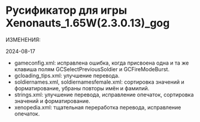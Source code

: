 # Русификатор для игры Xenonauts_1.65W(2.3.0.13)_gog


ИЗМЕНЕНИЯ:

2024-08-17

- gameconfig.xml: исправлена ошибка, когда присвоена одна и та же клавиша полям GCSelectPreviousSoldier и GCFireModeBurst.
- gcloading_tips.xml: улучшение перевода.
- soldiernames.xml, soldiernamesfemale.xml: сортировка значений и форматирование, убраны повторы имён и фамилий.
- strings.xml: улучшение перевода, исправление опечаток, сортировка значений и форматирование.
- xenopedia.xml: тщательная переработка перевода, исправление опечаток.
